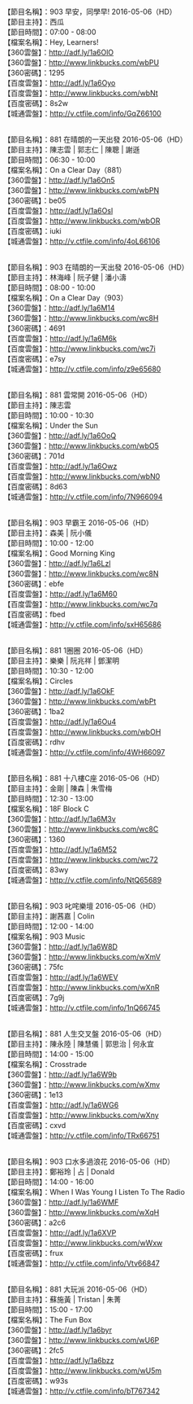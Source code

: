 <br>【節目名稱】：903 早安，同學早! 2016-05-06（HD）
<br>【節目主持】：西瓜
<br>【節目時間】：07:00 - 08:00
<br>【檔案名稱】：Hey, Learners!
<br>【360雲盤】：http://adf.ly/1a6OlO
<br>【360雲盤】：http://www.linkbucks.com/wbPU
<br>【360密碼】：1295
<br>【百度雲盤】：http://adf.ly/1a6Oyo
<br>【百度雲盤】：http://www.linkbucks.com/wbNt
<br>【百度密碼】：8s2w
<br>【城通雲盤】：http://v.ctfile.com/info/GqZ66100

<br>【節目名稱】：881 在晴朗的一天出發 2016-05-06（HD）
<br>【節目主持】：陳志雲 | 郭志仁 | 陳聰 | 謝遜
<br>【節目時間】：06:30 - 10:00
<br>【檔案名稱】：On a Clear Day（881）
<br>【360雲盤】：http://adf.ly/1a6On5
<br>【360雲盤】：http://www.linkbucks.com/wbPN
<br>【360密碼】：be05
<br>【百度雲盤】：http://adf.ly/1a6Osl
<br>【百度雲盤】：http://www.linkbucks.com/wbOR
<br>【百度密碼】：iuki
<br>【城通雲盤】：http://v.ctfile.com/info/4oL66106

<br>【節目名稱】：903 在晴朗的一天出發 2016-05-06（HD）
<br>【節目主持】：林海峰 | 阮子健 | 潘小濤
<br>【節目時間】：08:00 - 10:00
<br>【檔案名稱】：On a Clear Day（903）
<br>【360雲盤】：http://adf.ly/1a6M14
<br>【360雲盤】：http://www.linkbucks.com/wc8H
<br>【360密碼】：4691
<br>【百度雲盤】：http://adf.ly/1a6M6k
<br>【百度雲盤】：http://www.linkbucks.com/wc7i
<br>【百度密碼】：e7sy
<br>【城通雲盤】：http://v.ctfile.com/info/z9e65680

<br>【節目名稱】：881 雲常開 2016-05-06（HD）
<br>【節目主持】：陳志雲
<br>【節目時間】：10:00 - 10:30
<br>【檔案名稱】：Under the Sun
<br>【360雲盤】：http://adf.ly/1a6OoQ
<br>【360雲盤】：http://www.linkbucks.com/wbO5
<br>【360密碼】：701d
<br>【百度雲盤】：http://adf.ly/1a6Owz
<br>【百度雲盤】：http://www.linkbucks.com/wbN0
<br>【百度密碼】：8d63
<br>【城通雲盤】：http://v.ctfile.com/info/7N966094

<br>【節目名稱】：903 早霸王 2016-05-06（HD）
<br>【節目主持】：森美 | 阮小儀
<br>【節目時間】：10:00 - 12:00
<br>【檔案名稱】：Good Morning King
<br>【360雲盤】：http://adf.ly/1a6Lzl
<br>【360雲盤】：http://www.linkbucks.com/wc8N
<br>【360密碼】：ebfe
<br>【百度雲盤】：http://adf.ly/1a6M60
<br>【百度雲盤】：http://www.linkbucks.com/wc7q
<br>【百度密碼】：fbed
<br>【城通雲盤】：http://v.ctfile.com/info/sxH65686

<br>【節目名稱】：881 1圈圈 2016-05-06（HD）
<br>【節目主持】：樂樂 | 阮兆祥 | 鄧潔明
<br>【節目時間】：10:30 - 12:00
<br>【檔案名稱】：Circles
<br>【360雲盤】：http://adf.ly/1a6OkF
<br>【360雲盤】：http://www.linkbucks.com/wbPt
<br>【360密碼】：1ba2
<br>【百度雲盤】：http://adf.ly/1a6Ou4
<br>【百度雲盤】：http://www.linkbucks.com/wbOH
<br>【百度密碼】：rdhv
<br>【城通雲盤】：http://v.ctfile.com/info/4WH66097

<br>【節目名稱】：881 十八樓C座 2016-05-06（HD）
<br>【節目主持】：金剛 | 陳森 | 朱雪梅
<br>【節目時間】：12:30 - 13:00
<br>【檔案名稱】：18F Block C
<br>【360雲盤】：http://adf.ly/1a6M3v
<br>【360雲盤】：http://www.linkbucks.com/wc8C
<br>【360密碼】：1360
<br>【百度雲盤】：http://adf.ly/1a6M52
<br>【百度雲盤】：http://www.linkbucks.com/wc72
<br>【百度密碼】：83wy
<br>【城通雲盤】：http://v.ctfile.com/info/NtQ65689

<br>【節目名稱】：903 叱咤樂壇 2016-05-06（HD）
<br>【節目主持】：謝茜嘉 | Colin
<br>【節目時間】：12:00 - 14:00
<br>【檔案名稱】：903 Music
<br>【360雲盤】：http://adf.ly/1a6W8D
<br>【360雲盤】：http://www.linkbucks.com/wXmV
<br>【360密碼】：75fc
<br>【百度雲盤】：http://adf.ly/1a6WEV
<br>【百度雲盤】：http://www.linkbucks.com/wXnR
<br>【百度密碼】：7g9j
<br>【城通雲盤】：http://v.ctfile.com/info/1nQ66745

<br>【節目名稱】：881 人生交叉盤 2016-05-06（HD）
<br>【節目主持】：陳永陸 | 陳慧儀 | 郭思治 | 何永宜
<br>【節目時間】：14:00 - 15:00
<br>【檔案名稱】：Crosstrade
<br>【360雲盤】：http://adf.ly/1a6W9b
<br>【360雲盤】：http://www.linkbucks.com/wXmv
<br>【360密碼】：1e13
<br>【百度雲盤】：http://adf.ly/1a6WG6
<br>【百度雲盤】：http://www.linkbucks.com/wXny
<br>【百度密碼】：cxvd
<br>【城通雲盤】：http://v.ctfile.com/info/TRx66751

<br>【節目名稱】：903 口水多過浪花 2016-05-06（HD）
<br>【節目主持】：鄭裕玲 | 占 | Donald
<br>【節目時間】：14:00 - 16:00
<br>【檔案名稱】：When I Was Young I Listen To The Radio
<br>【360雲盤】：http://adf.ly/1a6WMF
<br>【360雲盤】：http://www.linkbucks.com/wXqH
<br>【360密碼】：a2c6
<br>【百度雲盤】：http://adf.ly/1a6XVP
<br>【百度雲盤】：http://www.linkbucks.com/wWxw
<br>【百度密碼】：frux
<br>【城通雲盤】：http://v.ctfile.com/info/Vtv66847

<br>【節目名稱】：881 大玩派 2016-05-06（HD）
<br>【節目主持】：蘇施黃 | Tristan | 朱菁
<br>【節目時間】：15:00 - 17:00
<br>【檔案名稱】：The Fun Box
<br>【360雲盤】：http://adf.ly/1a6byr
<br>【360雲盤】：http://www.linkbucks.com/wU6P
<br>【360密碼】：2fc5
<br>【百度雲盤】：http://adf.ly/1a6bzz
<br>【百度雲盤】：http://www.linkbucks.com/wU5m
<br>【百度密碼】：w93s
<br>【城通雲盤】：http://v.ctfile.com/info/bT767342
